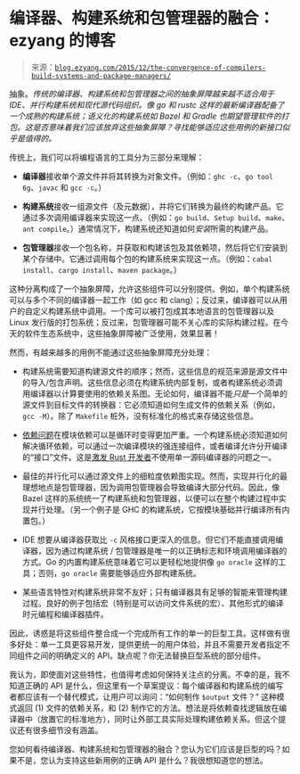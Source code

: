 <!--yml

category: 未分类

date: 2024-07-01 18:17:07

-->

# 编译器、构建系统和包管理器的融合：ezyang 的博客

> 来源：[`blog.ezyang.com/2015/12/the-convergence-of-compilers-build-systems-and-package-managers/`](http://blog.ezyang.com/2015/12/the-convergence-of-compilers-build-systems-and-package-managers/)

抽象。*传统的编译器、构建系统和包管理器之间的抽象屏障越来越不适合用于 IDE、并行构建系统和现代源代码组织。像 go 和 rustc 这样的最新编译器配备了一个成熟的构建系统；语义化的构建系统如 Bazel 和 Gradle 也期望管理软件的打包。这是否意味着我们应该放弃这些抽象屏障？寻找能够适应这些用例的新接口似乎是值得的。*

传统上，我们可以将编程语言的工具分为三部分来理解：

+   **编译器**接收单个源文件并将其转换为对象文件。（例如：`ghc -c`、`go tool 6g`、`javac` 和 `gcc -c`。）

+   **构建系统**接收一组源文件（及元数据），并将它们转换为最终的构建产品。它通过多次调用编译器来实现这一点。（例如：`go build`、`Setup build`、`make`、`ant compile`。）通常情况下，构建系统还知道如何*安装*所需的构建产品。

+   **包管理器**接收一个包名称，并获取和构建该包及其依赖项，然后将它们安装到某个存储中。它通过调用每个包的构建系统来实现这一点。（例如：`cabal install`、`cargo install`、`maven package`。）

这种分离构成了一个抽象屏障，允许这些组件可以分别提供。例如，单个构建系统可以与多个不同的编译器一起工作（如 gcc 和 clang）；反过来，编译器可以从用户的自定义构建系统中调用。一个库可以被打包成其本地语言的包管理器以及 Linux 发行版的打包系统；反过来，包管理器可能不关心库的实际构建过程。在今天的软件生态系统中，这些抽象屏障被广泛使用，效果显著！

然而，有越来越多的用例不能通过这些抽象屏障充分处理：

+   构建系统需要知道构建源文件的顺序；然而，这些信息的规范来源是源文件中的导入/包含声明。这些信息必须在构建系统内部复制，或者构建系统必须调用编译器以计算要使用的依赖关系图。无论如何，编译器不能*只是*一个简单的源文件到目标文件的转换器：它必须知道如何生成文件的依赖关系（例如，`gcc -M`）。除了 `Makefile` 桩外，没有标准化的格式来存储这些信息。

+   [依赖问题](https://github.com/rust-lang/rfcs/pull/1317#issuecomment-161729336)在模块依赖可以是循环时变得更加严重。一个构建系统必须知道如何解决循环依赖，可以通过一次编译模块的强连接组件，或者编译允许分开编译的“接口”文件。这是[激发 Rust 开发者](https://github.com/rust-lang/rfcs/pull/1317#issuecomment-161729336)不使用单一源码编译器的问题之一。

+   最佳的并行化可以通过源文件上的细粒度依赖图实现。然而，实现并行化的最理想地点是包管理器，因为调用包管理器会导致编译大部分代码。因此，像 Bazel 这样的系统统一了构建系统和包管理器，以便可以在整个构建过程中实现并行处理。（另一个例子是 GHC 的构建系统，它按模块基础并行编译所有内置包。）

+   IDE 想要从编译器获取比 `-c` 风格接口更深入的信息。但它们不能直接调用编译器，因为通过构建系统 / 包管理器是唯一的以正确标志和环境调用编译器的方式。Go 的内置构建系统意味着它可以更轻松地提供像 `go oracle` 这样的工具；否则，`go oracle` 需要能够适应外部构建系统。

+   某些语言特性对构建系统非常不友好；只有编译器具有足够的智能来管理构建过程。良好的例子包括宏（特别是可以访问文件系统的宏）、其他形式的编译时元编程和编译器插件。

因此，诱惑是将这些组件整合成一个完成所有工作的单一的巨型工具。这样做有很多好处：单一工具更容易开发，提供更统一的用户体验，并且不需要开发者指定不同组件之间的明确定义的 API。缺点呢？你无法替换巨型系统的部分组件。

我认为，即使面对这些特性，也值得考虑如何保持关注点的分离。不幸的是，我不知道正确的 API 是什么，但这里有一个草案提议：每个编译器和构建系统的编写者都应该有一个替代模式，让用户可以询问：“如何制作 `$output` 文件？” 这种模式返回 (1) 文件的依赖关系，和 (2) 制作它的方法。想法是将依赖查找逻辑放在编译器中（放置它的标准地方），同时让外部工具实际处理构建依赖关系。但这个提议还有很多细节没有涵盖。

您如何看待编译器、构建系统和包管理器的融合？您认为它们应该是巨型的吗？如果不是，您认为支持这些新用例的正确 API 是什么？我很想知道您的想法。
